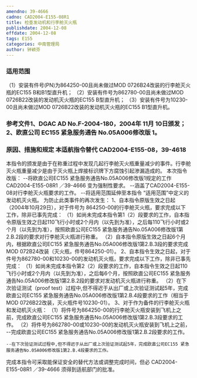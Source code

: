 ```yaml
---
amendno: 39-4666
cadno: CAD2004-E155-08R1
title: 检查发动机和行李舱灭火瓶
publishdate: 2004-12-08
effdate: 2004-12-08
tags: E155
categories: 中南管理局
author: 钟颖芬
---
```


### 适用范围 
（1）安装有件号(PN)为864250-00且尚未做过MOD 0726B24改装的行李舱灭火瓶的EC155 B和B1型直升机；
（2）安装有件号为862780-00且尚未做过MOD 0726B22改装的发动机灭火瓶的EC155 B型直升机；
（3）安装有件号为10230-00且尚未做过MOD 0726B22改装的发动机灭火瓶的EC155 B1型直升机。

### 参考文件1、DGAC AD No.F-2004-180，2004年 11月 10日颁发； 2、欧直公司 EC155 紧急服务通告 No.05A006修改版 1。

### 原因、措施和规定 本适航指令替代 CAD2004-E155-08，39-4618 
本指令的颁发是由于在称重过程中发现几起行李舱灭火瓶重量减少的事件。行李舱灭火瓶重量减少是由于灭火瓶上焊接标识牌下方腐蚀引起渗漏造成的。 
    本次指令改版：     --将欧直公司EC155 紧急服务通告No.05A006修改版1规定的工作
       CAD2004-E155-08R1  ／39-4666 
变为强制性要求。     --涵盖了CAD2004-E155-08对行李舱灭火瓶要求的工作。     --将适用范围延伸至本指令 “适用范围”中定义的发动机灭火瓶。     为防止此类事件的再次发生：     1、自本指令原版生效之日起（2004年10月29日），对于件号为
864250-00的行李舱灭火瓶，要求完成以下工作，除非已事先完成： 
    （1）如尚未完成本指令第1（2）段要求的工作，自本指令原版生效之日起110飞行小时或2个月内（以先到为准），之后每110飞行小时或2个月（以先到为准），按照欧直公司EC155 紧急服务通告No.05A006修改版1第2.B.2段的要求对行李舱灭火瓶进行称重。 
    （2）自本指令原版生效之日起6个月内，根据欧直公司EC155 紧急服务通告No.05A006修改版1第2.B.3段的要求完成MOD 072B24改装（灭火瓶，件号864250-01）。 
    2、自本指令生效之日起，对于件号为862780-00和10230-00的发动机灭火瓶，要求完成以下工作，除非已事先完成： 
    （1）如尚未完成本指令第2（2）段要求的工作，自本指令生效之日起110飞行小时或2个月内（以先到为准），之后每6个月，按照欧直公司EC155 紧急服务通告No.05A006修改版1第2.B.2段的要求对发动机灭火瓶进行称重。 
    （2）在下次验证测试（proof test）过程中,但不得迟于从出厂或上次验证测试起5年，完成欧直公司EC155 紧急服务通告No.05A006修改版1第2.B.4段要求的工作（相当于MOD 0726B22改装，灭火瓶件号10230-01）。 
3、对于作为备件的行李舱灭火瓶和发动机灭火瓶： 
    （1）将件号为864250-00的行李舱灭火瓶安装到飞机上之前，完成欧直公司EC155 紧急服务通告No.05A006修改版1第2.B.3段要求的工作。 
    （2）将件号为862780-00或10230-00的发动机灭火瓶安装到飞机上之前，     --完成欧直公司EC155 紧急服务通告No.05A006修改版1第2.B.2段要求的工作。 

    --在下次验证测试过程中,但不得迟于从出厂或上次验证测试起5年，完成欧直公司EC155 紧急服务通告No.05A006修改版1第2.B.4段要求的工作。 
完成本指令可采取能保证安全的替代方法或调整完成时间，但必
       CAD2004-E155-08R1  ／39-4666 
须得到适航部门的批准。
